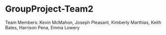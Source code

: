 # GroupProject-Team2
Team Members: Kevin McMahon, Joseph Pleasant, Kimberly Marthias, Keith Bates, Harrison Pena, Emma Lowery
